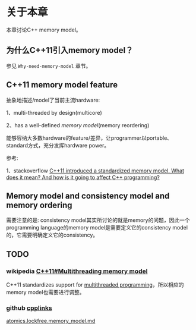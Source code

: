 # 关于本章

本章讨论C++ memory model。



## 为什么C++11引入memory model？

参见 `Why-need-memory-model` 章节。

## C++11 memory model feature

抽象地描述/model了当前主流hardware:

1、multi-threaded by design(multicore)

2、has a well-defined *memory model*(memory reordering)

能够容纳大多数hardware的feature/差异，让programmer以portable、standard方式，充分发挥hardware power。

参考: 

1、stackoverflow [C++11 introduced a standardized memory model. What does it mean? And how is it going to affect C++ programming?](https://stackoverflow.com/questions/6319146/c11-introduced-a-standardized-memory-model-what-does-it-mean-and-how-is-it-g)



## Memory model and consistency model and memory ordering

需要注意的是: consistency model其实所讨论的就是memory的问题，因此一个programming language的memory model是需要定义它的consistency model的，它需要明确定义它的consistency。



## TODO



### wikipedia [C++11#Multithreading memory model](https://en.wikipedia.org/wiki/C%2B%2B11#Multithreading_memory_model)

C++11 standardizes support for [multithreaded programming](https://en.wikipedia.org/wiki/Thread_(computer_science))，所以相应的memory model也需要进行调整。



### github [cpplinks](https://github.com/MattPD/cpplinks)

[atomics.lockfree.memory_model.md](https://github.com/MattPD/cpplinks/blob/master/atomics.lockfree.memory_model.md)

